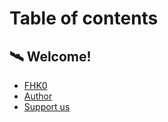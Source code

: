 # Table of contents

## 🛰 Welcome!

* [FHK0](README.md)
* [Author](welcome/author.md)
* [Support us](welcome/support-us.md)
